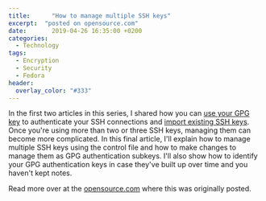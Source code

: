 ```yaml
---
title:      "How to manage multiple SSH keys"
excerpt:  "posted on opensource.com"
date:       2019-04-26 16:35:00 +0200
categories:
  - Technology
tags:
  - Encryption
  - Security
  - Fedora
header:
  overlay_color: "#333"
---
```


<p>In the first two articles in this series, I shared how you can <a href="https://opensource.com/article/19/4/using-gpg-subkeys-ssh-part-1">use your GPG key</a> to authenticate your SSH connections and <a href="https://opensource.com/article/19/4/using-gpg-subkeys-ssh-part-2">import existing SSH keys</a>. Once you're using more than two or three SSH keys, managing them can become more complicated. In this final article, I'll explain how to manage multiple SSH keys using the control file and how to make changes to manage them as GPG authentication subkeys. I'll also show how to identify your GPG authentication keys in case they've built up over time and you haven't kept notes.</p>

<p>Read more over at the <a href="https://opensource.com/article/19/4/gpg-subkeys-ssh-manage">opensource.com</a> where this was originally posted.</p>

<!--

<h2 id="why-have-more-than-one-ssh-key">Why have more than one SSH key?</h2>

<p>If you think about SSH keys like you would physical keys, you'll start to see reasons to have more than one key. You wouldn't want to have your car and your house on the same key. If your key gets stolen, the thief has access to everything. Much like your car and house, you may want to have separate keys for each project, use case, or aspect of your life.</p>

<p>Having multiple keys can also be useful when you are doing work for clients. Some clients may give you a specific key to use and others may require you to hand over all accounts, passwords, and keys at the end of the project.</p>

<h2 id="how-does-ssh-manage-multiple-keys">How does SSH manage multiple keys?</h2>

<p>Once you have more than a couple of SSH keys, you discover that you need to add <strong>IdentifyFile</strong> lines to your <strong>~/.ssh/config</strong> to get SSH to offer the right key to the right server. This is because&nbsp;most servers will disconnect after only a few SSH key attempts. I have seven keys, so I definitely need this.</p>

<p>For example, this entry specifies that when I use machines in the Fedora Project, my user name is "bex" and I want my Fedora SSH key to be used. The referenced file is the private key file.</p>

<pre><code class="language-text">Host *.fedoraproject.org
    User bex
    IdentityFile ~/.ssh/fedora_id_rsa</code></pre>

<p>Without the <strong>IdentifyFile</strong> keyword, SSH would just try each key serially.</p>

<h2 id="teach-ssh-to-manage-multiple-gpg-authentication-keys">Teach SSH to manage multiple GPG authentication keys</h2>

<p>When you use GPG to authenticate SSH, you no longer have private key files. Therefore, the configuration above won't work anymore. In order to get this working, you have to do something different to identify the key that should be used. Thankfully, SSH provides a workaround: You can reference the public key on the <strong>IdentifyFile</strong> line instead.</p>

<p>Just modify your <strong>~/.ssh/config</strong> to reference the proper public key. Typically, this is as easy as adding <strong>pub</strong> to the end of each <strong>IdentifyFile</strong> line. Don't forget to make sure that the public key file is set as user readable only.</p>

<p>This means you will need to have public key files available for your authentication keys. If you didn't save them (or have them before), you can get the fingerprints from the <strong>ssh-add -L</strong> command.</p>

<h2 id="identify-specific-authentication-subkeys">Identify specific authentication subkeys</h2>

<p>Once you have created more than a few authentication subkeys, you'll want to be able to identify them so that you can give the right public keys to the right servers and make the proper <strong>IdentifyFile</strong> entries. Unfortunately, GPG doesn't support comments or names for subkeys. Therefore, you can only get a list of key hashes and grips from the <strong>gpg2</strong> command and an unmatched set of private and public fingerprints from <strong>ssh-add</strong>.</p>

<p>There are two ways to identify your keys. You can start from the SSH public key fingerprint and find the GPG keygrip, or you can start from the GPG subkey hash and find the SSH public key fingerprint.</p>

<h3 id="ssh-public-key-fingerprint-to-gpg-keygrip">SSH public key fingerprint to GPG keygrip</h3>

<p>Start by finding the public key fingerprint you want to identify. You can do this by running <strong>ssh-add -L</strong>. This example works with the first fingerprint. Save the public key fingerprint to a file, as the next step requires this.</p>

<pre><code class="language-text">$ ssh-add -L | head -1 &gt; key</code></pre>

<p>Now you need the MD5 format of the SSH fingerprint, which you can get from <strong>ssh-keygen</strong>.</p>

<pre><code class="language-text">$ ssh-keygen -l -E md5 -f key
2048 MD5:9e:98:82:87:5d:a4:fe:e3:8a:9c:db:aa:59:5b:30:ac (none) (RSA)</code></pre>

<p>Match the MD5 SSH fingerprint with the keys, as displayed by the <strong>keyinfo</strong> command of the <strong>gpg-agent</strong>.</p>

<pre><code class="language-text">$ gpg-connect-agent 'KEYINFO --list --ssh-fpr' /bye | fgrep
9e:98:82:87:5d:a4:fe:e3:8a:9c:db:aa:59:5b:30:ac
S KEYINFO 9EEA76057C168686EAE8B807845326D7F60FB1C4 D - - - P
MD5:9e:98:82:87:5d:a4:fe:e3:8a:9c:db:aa:59:5b:30:ac - -</code></pre>

<p>This returns multiple fields of data. The important one is the third element, which is the GPG keygrip. From here, it is easy to identify your specific authentication subkey using <strong>gpg2 -K --with-keygrip</strong>.</p>

<h3 id="gpg-subkey-hash-to-ssh-public-key-fingerprint">GPG subkey hash to SSH public key fingerprint</h3>

<p>Start by finding the subkey hash for the key you want to identify. You can do this by running <strong>gpg2 -K --with-subkey-fingerprint</strong>.</p>

<pre><code class="language-text">$ gpg2 -K --with-subkey-fingerprint
...
ssb   rsa2048 2019-03-16 [A]
      941BE28372F6759AB7073766E0A70B46BA68E808</code></pre>

<p>Converting this into a public key fingerprint is really easy; just use <strong>gpg2</strong> again.</p>

<pre><code class="language-text">$ gpg2 --export-ssh-key 941BE28372F6759AB7073766E0A70B46BA68E808
ssh-rsa AAAAB3NzaC1yc...MQJ3FK3 openpgp:0xBA68E808</code></pre>

<p>You'll notice that there is a comment, <strong>openpgp:0xBA68E808</strong>, in this output. This is not guaranteed in all cases, as it depends on exactly how you are using GPG. If your output includes it, it's an easy way to identify the GPG key and SSH fingerprint relationship; however you shouldn't rely on it always being available.</p>

<p>I encourage you to consider documenting the relationships in your <strong>.gnupg/sshcontrol</strong> file or as comments in your public key files.</p>

<h2 id="wrapping-up">Wrapping up</h2>

<p>Now you're ready to get access to every server in the world using a GPG-authenticated SSH session. You can manage multiple keys and, when needed, identify them. You've reduced your secure backup needs to a single key file, which you can use to unlock or decrypt everything else.</p>

-->
